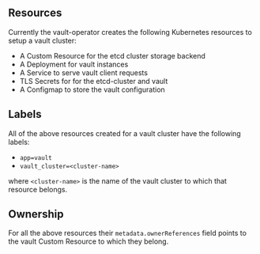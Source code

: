 ## Resources
Currently the vault-operator creates the following Kubernetes resources to setup a vault cluster:
- A Custom Resource for the etcd cluster storage backend
- A Deployment for vault instances
- A Service to serve vault client requests
- TLS Secrets for for the etcd-cluster and vault
- A Configmap to store the vault configuration

## Labels
All of the above resources created for a vault cluster have the following labels:

- `app=vault`
- `vault_cluster=<cluster-name>`

where `<cluster-name>` is the name of the vault cluster to which that resource belongs.

## Ownership
For all the above resources their `metadata.ownerReferences` field points to the vault Custom Resource to which they belong.
